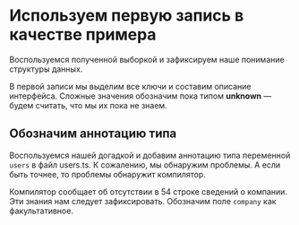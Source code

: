 # Используем первую запись в качестве примера

Воспользуемся полученной выборкой и зафиксируем наше понимание структуры данных. 

В первой записи мы выделим все ключи и составим описание интерфейса. Сложные значения обозначим пока типом **unknown** — будем считать, что мы их пока не знаем.

## Обозначим аннотацию типа

Воспользуемся нашей догадкой и добавим аннотацию типа переменной `users` в файл users.ts. К сожалению, мы обнаружим проблемы. А если быть точнее, то проблемы обнаружит компилятор.

Компилятор сообщает об отсутствии в 54 строке сведений о компании. Эти знания нам следует зафиксировать. Обозначим поле `company` как факультативное.
